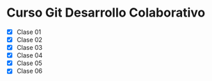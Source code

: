 # Curso Git Desarrollo Colaborativo

- [x] Clase 01
- [x] Clase 02
- [x] Clase 03
- [x] Clase 04
- [x] Clase 05
- [X] Clase 06